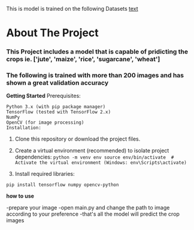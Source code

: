 This is model is trained on the following Datasets
[text](https://www.kaggle.com/datasets/aman2000jaiswal/agriculture-crop-images)

# About The Project
### This Project includes a model that is capable of pridicting the crops ie. ['jute', 'maize', 'rice', 'sugarcane', 'wheat']
### The following is trained with more than 200 images and has shown a great validation accuracy


**Getting Started**
Prerequisites:

    Python 3.x (with pip package manager)
    TensorFlow (tested with TensorFlow 2.x)
    NumPy
    OpenCV (for image processing)
    Installation:

1. Clone this repository or download the project files.
2. Create a virtual environment (recommended) to isolate project dependencies:
`python -m venv env
source env/bin/activate  # Activate the virtual environment (Windows: env\Scripts\activate)`

3. Install required libraries:

`pip install tensorflow numpy opencv-python`

**how to use**

-prepare your image
-open main.py and change the path to image according to your preference 
-that's all the model will predict the crop images



